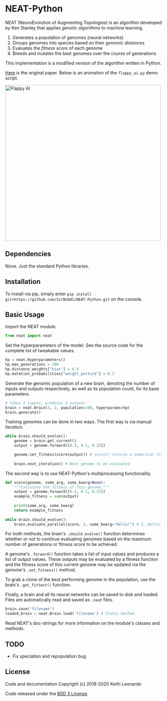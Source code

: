 # NEAT-Python

NEAT (NeuroEvolution of Augmenting Topologies) is an algorithm 
developed by Ken Stanley that applies _genetic algorithms_ to machine learning.

1. Generates a population of genomes (neural networks)
2. Groups genomes into species based on their _genomic distances_
3. Evaluates the _fitness score_ of each genome
4. Breeds and mutates the best genomes over the course of generations

This implementation is a modified version of the algorithm written in Python.

[Here](http://nn.cs.utexas.edu/downloads/papers/stanley.ec02.pdf) is the original paper. Below is an animation of the `flappy_ai.py` demo script.

<img src="./media/flappy_ai.gif" alt="Flappy AI" width="500"/>

## Dependencies

None. Just the standard Python libraries.

## Installation

To install via pip, simply enter `pip install git+https://github.com/SirBob01/NEAT-Python.git` on the console.

## Basic Usage

Import the NEAT module.
```py
from neat import neat
```

Set the hyperparameters of the model. See the source code for the complete list
of tweakable values.
```py
hp = neat.Hyperparameters()
hp.max_generations = 100
hp.distance_weights["bias"] = 0.4
hp.mutation_probabilities["weight_perturb"] = 0.3
```

Generate the genomic population of a new brain, denoting the number of inputs and outputs respectively, as well as its population count, for its base parameters.
```py
# Takes 3 inputs, produces 2 outputs
brain = neat.Brain(3, 2, population=100, hyperparams=hp)
brain.generate()
```

Training genomes can be done in two ways. The first way is via manual iteration:
```py
while brain.should_evolve():
    genome = brain.get_current()
    output = genome.forward([0.3, 0.1, 0.25])

    genome.set_fitness(score(output)) # score() returns a numerical fitness value
    
    brain.next_iteration() # Next genome to be evaluated
```

The second way is to use NEAT-Python's multiprocessing functionality.
```py
def score(genome, some_arg, some_kwarg=None):
    """Calculate the fitness of this genome."""
    output = genome.forward([0.3, 0.1, 0.25])
    example_fitness = sum(output)
    
    print(some_arg, some_kwarg)
    return example_fitness
    
while brain.should_evolve():
    brain.evaluate_parallel(score, 3, some_kwarg="Hello!") # 3, Hello!
```

For both methods, the brain's `.should_evolve()` function determines whether or not to continue evaluating genomes based on the maximum number of generations or fitness score to be achieved.

A genome's `.forward()` function takes a list of input values and produces a list of output values. These outputs may be evaluated by a fitness function and the fitness score of this current genome may be updated via the genome's `.set_fitness()` method.

To grab a clone of the best performing genome in the population, use the brain's `.get_fittest()` function.

Finally, a brain and all its neural networks can be saved to disk and loaded. Files are automatically read and saved as `.neat` files.
```py
brain.save('filename')
loaded_brain = neat.Brain.load('filename') # Static method
```

Read NEAT's doc-strings for more information on the module's classes and methods.

## TODO
- Fix speciation and repopulation bug

## License

Code and documentation Copyright (c) 2018-2020 Keith Leonardo

Code released under the [BSD 3 License](https://choosealicense.com/licenses/bsd-3-clause/).